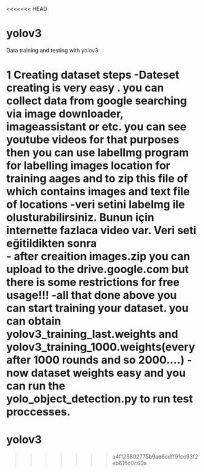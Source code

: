 <<<<<<< HEAD
# yolov3

Data training and testing with yolov3

1 Creating dataset steps
	-Dateset creating is very easy . you can collect data from google searching via  image downloader, imageassistant or etc. you can see youtube videos for that purposes then  you can use labelImg program for labelling images location for training aages and to zip this file of which contains images and text file of locations
 -veri setini labelmg ile olusturabilirsiniz. Bunun için internette fazlaca video var. Veri seti  eğitildikten sonra  
 	- after creaition images.zip you can upload to the drive.google.com but there is some restrictions for free usage!!!
 	-all that done above you can start training your dataset. you can obtain yolov3_training_last.weights and yolov3_training_1000.weights(every after 1000 rounds and so 2000....)
	-now dataset weights easy and you can run the yolo_object_detection.py to run test proccesses.
=======
# yolov3
>>>>>>> a4f126802775b9ae6cdff91cc93f2eb616c0c60a
